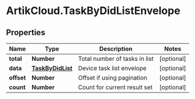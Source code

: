 # ArtikCloud.TaskByDidListEnvelope

## Properties
Name | Type | Description | Notes
------------ | ------------- | ------------- | -------------
**total** | **Number** | Total number of tasks in list | [optional] 
**data** | [**TaskByDidList**](TaskByDidList.md) | Device task list envelope | [optional] 
**offset** | **Number** | Offset if using pagination | [optional] 
**count** | **Number** | Count for current result set | [optional] 


